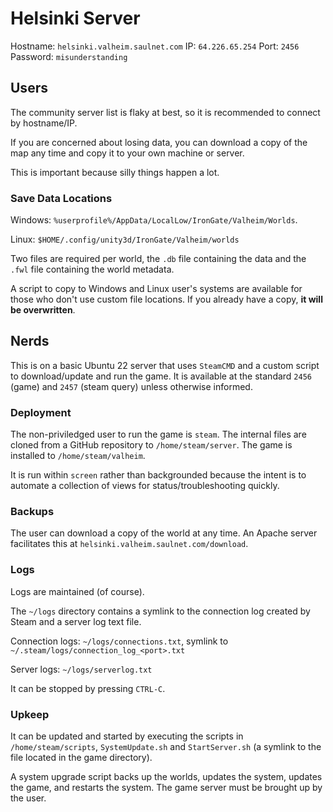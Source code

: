 # Helsinki Server

Hostname: `helsinki.valheim.saulnet.com`
IP: `64.226.65.254`
Port: `2456`
Password: `misunderstanding`

## Users

The community server list is flaky at best, so it is recommended to connect by hostname/IP.

If you are concerned about losing data, you can download a copy of the map any time and copy it to your own machine or server.

This is important because silly things happen a lot.

### Save Data Locations

Windows: `%userprofile%/AppData/LocalLow/IronGate/Valheim/Worlds`.

Linux: `$HOME/.config/unity3d/IronGate/Valheim/worlds`

Two files are required per world, the `.db` file containing the data and the `.fwl` file containing the world metadata.

A script to copy to Windows and Linux user's systems are available for those who don't use custom file locations. If you already have a copy, **it will be overwritten**.





## Nerds

This is on a basic Ubuntu 22 server that uses `SteamCMD` and a custom script to download/update and run the game. It is available at the standard `2456` (game) and `2457` (steam query) unless otherwise informed.

### Deployment

The non-priviledged user to run the game is `steam`. The internal files are cloned from a GitHub repository to `/home/steam/server`. The game is installed to `/home/steam/valheim`.

It is run within `screen` rather than backgrounded because the intent is to automate a collection of views for status/troubleshooting quickly.

### Backups

The user can download a copy of the world at any time. An Apache server facilitates this at `helsinki.valheim.saulnet.com/download`. 

### Logs

Logs are maintained (of course).

The `~/logs` directory contains a symlink to the connection log created by Steam and a server log text file.

Connection logs: `~/logs/connections.txt`, symlink to `~/.steam/logs/connection_log_<port>.txt`

Server logs: `~/logs/serverlog.txt`

It can be stopped by pressing `CTRL-C`.

### Upkeep

It can be updated and started by executing the scripts in `/home/steam/scripts`, `SystemUpdate.sh` and `StartServer.sh` (a symlink to the file located in the game directory).

A system upgrade script backs up the worlds, updates the system, updates the game, and restarts the system. The game server must be brought up by the user.